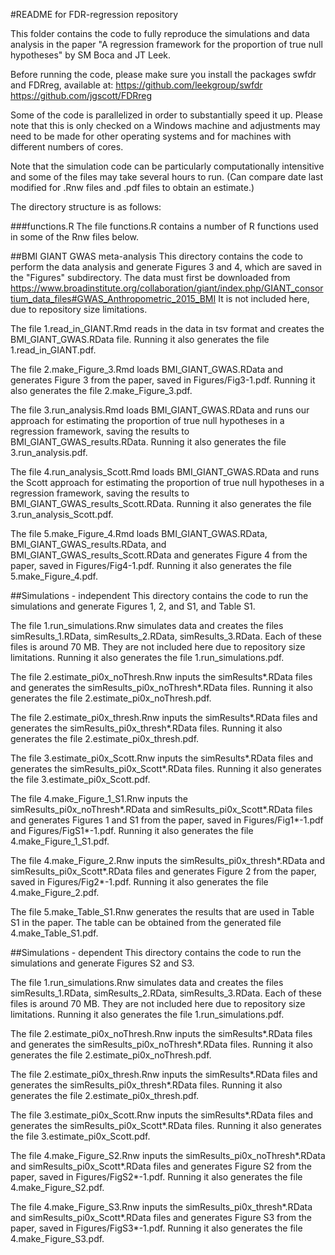 #README for FDR-regression repository

This folder contains the code to fully reproduce the simulations and data analysis in the paper
"A regression framework for the proportion of true null hypotheses" by SM Boca and JT Leek.

Before running the code, please make sure you install the packages swfdr and FDRreg, available at:
https://github.com/leekgroup/swfdr    
https://github.com/jgscott/FDRreg

Some of the code is parallelized in order to substantially speed it up. Please note that this is only checked on a Windows machine and adjustments may need to be made for other operating systems and for machines with different numbers of cores.

Note that the simulation code can be particularly computationally intensitive and some of the files may take several hours to run. (Can compare date last modified for .Rnw files and .pdf files to obtain an estimate.)

The directory structure is as follows:

###functions.R
The file functions.R contains a number of R functions used in some of the Rnw files below.

##BMI GIANT GWAS meta-analysis
This directory contains the code to perform the data analysis and generate Figures 3 and 4, which are saved in the "Figures" subdirectory.
The data must first be downloaded from https://www.broadinstitute.org/collaboration/giant/index.php/GIANT_consortium_data_files#GWAS_Anthropometric_2015_BMI
It is not included here, due to repository size limitations.

The file 1.read_in_GIANT.Rmd reads in the data in tsv format and creates the BMI_GIANT_GWAS.RData file. Running it also generates the file 1.read_in_GIANT.pdf.

The file 2.make_Figure_3.Rmd loads BMI_GIANT_GWAS.RData and generates Figure 3 from the paper, saved in Figures/Fig3-1.pdf. Running it also generates the file 2.make_Figure_3.pdf.

The file 3.run_analysis.Rmd loads BMI_GIANT_GWAS.RData and runs our approach for estimating the proportion of true null hypotheses in a regression framework, saving the results to BMI_GIANT_GWAS_results.RData. Running it also generates the file 3.run_analysis.pdf.

The file 4.run_analysis_Scott.Rmd loads BMI_GIANT_GWAS.RData and runs the Scott approach for estimating the proportion of true null hypotheses in a regression framework, saving the results to BMI_GIANT_GWAS_results_Scott.RData. Running it also generates the file 3.run_analysis_Scott.pdf.

The file 5.make_Figure_4.Rmd loads BMI_GIANT_GWAS.RData, BMI_GIANT_GWAS_results.RData, and BMI_GIANT_GWAS_results_Scott.RData and generates Figure 4 from the paper, saved in Figures/Fig4-1.pdf. Running it also generates the file 5.make_Figure_4.pdf.

##Simulations - independent
This directory contains the code to run the simulations and generate Figures 1, 2, and S1, and Table S1. 

The file 1.run_simulations.Rnw simulates data and creates the files simResults_1.RData, simResults_2.RData, simResults_3.RData. Each of these files is around 70 MB. They are not included here due to repository size limitations. Running it also generates the file 1.run_simulations.pdf.

The file 2.estimate_pi0x_noThresh.Rnw inputs the simResults*.RData files and generates the simResults_pi0x_noThresh*.RData files. Running it also generates the file 2.estimate_pi0x_noThresh.pdf.

The file 2.estimate_pi0x_thresh.Rnw inputs the simResults*.RData files and generates the simResults_pi0x_thresh*.RData files. Running it also generates the file 2.estimate_pi0x_thresh.pdf.

The file 3.estimate_pi0x_Scott.Rnw inputs the simResults*.RData files and generates the simResults_pi0x_Scott*.RData files. Running it also generates the file 3.estimate_pi0x_Scott.pdf.

The file 4.make_Figure_1_S1.Rnw inputs the simResults_pi0x_noThresh*.RData and simResults_pi0x_Scott*.RData files and generates Figures 1 and S1 from the paper, saved in Figures/Fig1*-1.pdf and Figures/FigS1*-1.pdf. Running it also generates the file 4.make_Figure_1_S1.pdf.

The file 4.make_Figure_2.Rnw inputs the simResults_pi0x_thresh*.RData and simResults_pi0x_Scott*.RData files and generates Figure 2 from the paper, saved in Figures/Fig2*-1.pdf. Running it also generates the file 4.make_Figure_2.pdf.

The file 5.make_Table_S1.Rnw generates the results that are used in Table S1 in the paper. The table can be obtained from the generated file 4.make_Table_S1.pdf.

##Simulations - dependent
This directory contains the code to run the simulations and generate Figures S2 and S3. 

The file 1.run_simulations.Rnw simulates data and creates the files simResults_1.RData, simResults_2.RData, simResults_3.RData. Each of these files is around 70 MB. They are not included here due to repository size limitations. Running it also generates the file 1.run_simulations.pdf.

The file 2.estimate_pi0x_noThresh.Rnw inputs the simResults*.RData files and generates the simResults_pi0x_noThresh*.RData files. Running it also generates the file 2.estimate_pi0x_noThresh.pdf.

The file 2.estimate_pi0x_thresh.Rnw inputs the simResults*.RData files and generates the simResults_pi0x_thresh*.RData files. Running it also generates the file 2.estimate_pi0x_thresh.pdf.

The file 3.estimate_pi0x_Scott.Rnw inputs the simResults*.RData files and generates the simResults_pi0x_Scott*.RData files. Running it also generates the file 3.estimate_pi0x_Scott.pdf.

The file 4.make_Figure_S2.Rnw inputs the simResults_pi0x_noThresh*.RData and simResults_pi0x_Scott*.RData files and generates Figure S2 from the paper, saved in Figures/FigS2*-1.pdf. Running it also generates the file 4.make_Figure_S2.pdf.

The file 4.make_Figure_S3.Rnw inputs the simResults_pi0x_thresh*.RData and simResults_pi0x_Scott*.RData files and generates Figure S3 from the paper, saved in Figures/FigS3*-1.pdf. Running it also generates the file 4.make_Figure_S3.pdf.

